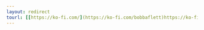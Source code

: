 ```yaml
---
layout: redirect
tourl: [[https://ko-fi.com/](https://ko-fi.com/bobbaflett)https://ko-fi.com/bobbaflett](https://ko-fi.com)https://ko-fi.com
---
```

